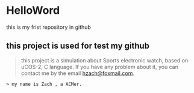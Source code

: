# HelloWord
this is my frist repository in github
  
## this project is used for test my github  
>this project is a simulation about Sports electronic watch, based on uCOS-2, C language. If you have any problem about it, you can contact me by the email hzach@foxmail.com.


```
> my name is Zach , a ACMer.
```
